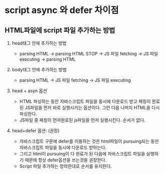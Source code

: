 # script async 와 defer 차이점

## HTML파일에 script 파일 추가하는 방법

1. head태그 안에 추가하는 방법

   - parsing HTML -> parsing HTML STOP -> JS 파일 fetching -> JS 파일 executing -> parsing HTML

2. body태그 안에 추가하는 방법

   - parsing HTML -> JS 파일 fetching -> JS 파일 executing

3. head + asyn 옵션

   - HTML 파싱하는 동안 자바스크립트 파일을 동시에 다운로드 받고 패칭이 완료된 JS파일을 먼저 바로 실행시키는 옵션이다. 그런 다음 나머지 HTML을 다시 파싱한다.
   - JS파일 중 패칭이 먼저완료된 js파일을 먼저 실행시킨다. 순서가 없다.

4. head+defer 옵션: (권장)

   - 자바스크립트 구문에 defer를 이용하는 것은 html파일이 pursuing되는 동안 자바스크립트 파일을 동시에 다운로드 받아는다.
   - 그리고 html이 pursuing이 다 완료가 된 다음에 자바스크립트 파일을 실행하기 때문에 항상 defer옵션을 쓰는것을 권장한다.
   - Script 파일 추가하는 정의한대로 순서를 유지한다.
